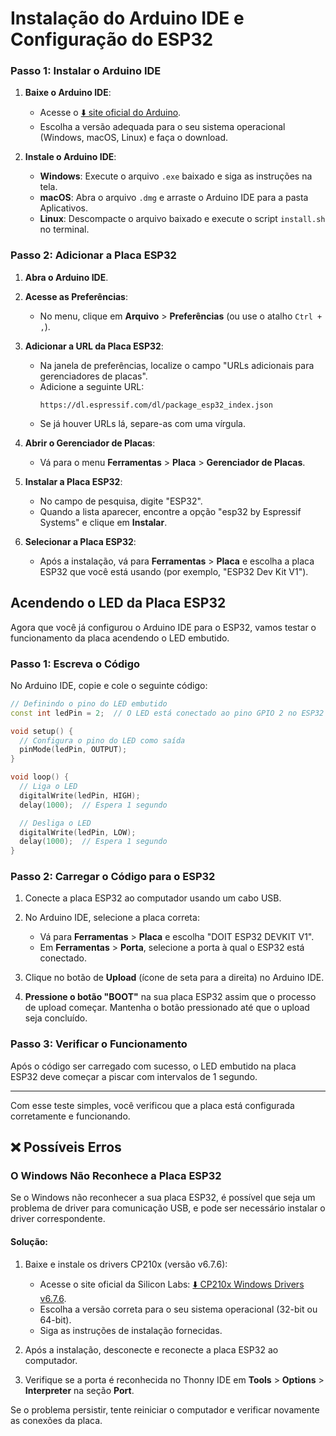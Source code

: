 
# Instalação do Arduino IDE e Configuração do ESP32

### Passo 1: Instalar o Arduino IDE

1. **Baixe o Arduino IDE**:
   - Acesse o [⬇️ site oficial do Arduino](https://www.arduino.cc/en/software).
   - Escolha a versão adequada para o seu sistema operacional (Windows, macOS, Linux) e faça o download.

2. **Instale o Arduino IDE**:
   - **Windows**: Execute o arquivo `.exe` baixado e siga as instruções na tela.
   - **macOS**: Abra o arquivo `.dmg` e arraste o Arduino IDE para a pasta Aplicativos.
   - **Linux**: Descompacte o arquivo baixado e execute o script `install.sh` no terminal.

### Passo 2: Adicionar a Placa ESP32

1. **Abra o Arduino IDE**.

2. **Acesse as Preferências**:
   - No menu, clique em **Arquivo** > **Preferências** (ou use o atalho `Ctrl + ,`).

3. **Adicionar a URL da Placa ESP32**:
   - Na janela de preferências, localize o campo "URLs adicionais para gerenciadores de placas".
   - Adicione a seguinte URL:
     ```
     https://dl.espressif.com/dl/package_esp32_index.json
     ```
   - Se já houver URLs lá, separe-as com uma vírgula.

4. **Abrir o Gerenciador de Placas**:
   - Vá para o menu **Ferramentas** > **Placa** > **Gerenciador de Placas**.

5. **Instalar a Placa ESP32**:
   - No campo de pesquisa, digite "ESP32".
   - Quando a lista aparecer, encontre a opção "esp32 by Espressif Systems" e clique em **Instalar**.

6. **Selecionar a Placa ESP32**:
   - Após a instalação, vá para **Ferramentas** > **Placa** e escolha a placa ESP32 que você está usando (por exemplo, "ESP32 Dev Kit V1").

## Acendendo o LED da Placa ESP32

Agora que você já configurou o Arduino IDE para o ESP32, vamos testar o funcionamento da placa acendendo o LED embutido.

### Passo 1: Escreva o Código

No Arduino IDE, copie e cole o seguinte código:

```cpp
// Definindo o pino do LED embutido
const int ledPin = 2;  // O LED está conectado ao pino GPIO 2 no ESP32

void setup() {
  // Configura o pino do LED como saída
  pinMode(ledPin, OUTPUT);
}

void loop() {
  // Liga o LED
  digitalWrite(ledPin, HIGH);
  delay(1000);  // Espera 1 segundo

  // Desliga o LED
  digitalWrite(ledPin, LOW);
  delay(1000);  // Espera 1 segundo
}
```

### Passo 2: Carregar o Código para o ESP32

1. Conecte a placa ESP32 ao computador usando um cabo USB.
2. No Arduino IDE, selecione a placa correta:
   - Vá para **Ferramentas** > **Placa** e escolha "DOIT ESP32 DEVKIT V1".
   - Em **Ferramentas** > **Porta**, selecione a porta à qual o ESP32 está conectado.

3. Clique no botão de **Upload** (ícone de seta para a direita) no Arduino IDE.

4. **Pressione o botão "BOOT"** na sua placa ESP32 assim que o processo de upload começar. Mantenha o botão pressionado até que o upload seja concluído.

### Passo 3: Verificar o Funcionamento

Após o código ser carregado com sucesso, o LED embutido na placa ESP32 deve começar a piscar com intervalos de 1 segundo.

---

Com esse teste simples, você verificou que a placa está configurada corretamente e funcionando.

## ❌ Possíveis Erros

### O Windows Não Reconhece a Placa ESP32

Se o Windows não reconhecer a sua placa ESP32, é possível que seja um problema de driver para comunicação USB, e pode ser necessário instalar o driver correspondente.

#### Solução:

1. Baixe e instale os drivers CP210x (versão v6.7.6):
   - Acesse o site oficial da Silicon Labs: [⬇️ CP210x Windows Drivers v6.7.6](https://www.silabs.com/developers/usb-to-uart-bridge-vcp-drivers).
   - Escolha a versão correta para o seu sistema operacional (32-bit ou 64-bit).
   - Siga as instruções de instalação fornecidas.

2. Após a instalação, desconecte e reconecte a placa ESP32 ao computador.
3. Verifique se a porta é reconhecida no Thonny IDE em **Tools** > **Options** > **Interpreter** na seção **Port**.

Se o problema persistir, tente reiniciar o computador e verificar novamente as conexões da placa.

